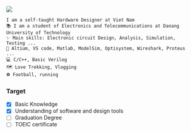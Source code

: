 
<img src="https://readme-typing-svg.herokuapp.com/?font=Righteous&size=35&center=true&vCenter=true&width=1000&height=70&duration=3000&lines=Hi+There!+👋;+I'm+Ba+Thanh!;" />
</h2>

```
I am a self-taught Hardware Designer at Viet Nam
📚 I am a student of Electronics and Telecommunications at Danang University of Technology
✨ Main skills: Electronic circuit Design, Analysis, Simulation, Testing ...
🔧 Altium, VS code, Matlab, ModelSim, Optisystem, Wireshark, Proteus ...
💻 C/C++, Basic Verilog
🗺 Love Trekking, Vlogging
️⚽ Football, running
```
### Target
- [x] Basic Knowledge
- [x] Understanding of software and design tools
- [ ] Graduation Degree
- [ ] TOEIC certificate
